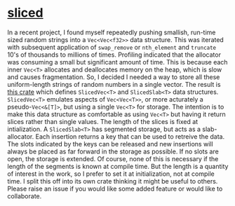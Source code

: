 # [sliced](https://docs.rs/sliced)

In a recent project, I found myself repeatedly pushing smallish, run-time sized random strings into a `Vec<Vec<f32>>` data structure. This was iterated with subsequent application of `swap_remove` or `nth_element` and `truncate` 10's of thousands to millions of times. Profiling indicated that the allocator was consuming a small but significant amount of time. This is because each inner `Vec<T>` allocates and deallocates memory on the heap, which is slow and causes fragmentation. So, I decided I needed a way to store all these uniform-length strings of random numbers in a single vector. The result is [this crate](https://docs.rs/slicedvec) which defines `SlicedVec<T>` and `SlicedSlab<T>` data structures. `SlicedVec<T>` emulates aspects of `Vec<Vec<T>>`, or more acturately a pseudo-`Vec<&[T]>`, but using a single `Vec<T>` for storage. The intention is to make this data structure as comfortable as using `Vec<T>` but having it return slices rather than single values. The length of the slices is fixed at intialization. A `SlicedSlab<T>` has segmented storage, but acts as a slab-allocator. Each insertion returns a key that can be used to retreive the data. The slots indicated by the keys can be released and new insertions will always be placed as far forward in the storage as possible. If no slots are open, the storage is extended. Of course, none of this is necessary if the length of the segments is known at compile time. But the length is a quantity of interest in the work, so I prefer to set it at initialization, not at compile time. I split this off into its own crate thinking it might be useful to others. Please raise an issue if you would like some added feature or would like to collaborate.

  
